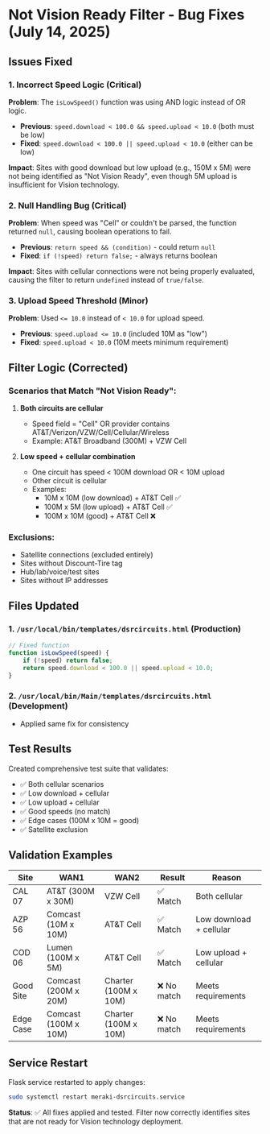 # Not Vision Ready Filter - Bug Fixes (July 14, 2025)

## Issues Fixed

### 1. **Incorrect Speed Logic (Critical)**
**Problem**: The `isLowSpeed()` function was using AND logic instead of OR logic.
- **Previous**: `speed.download < 100.0 && speed.upload < 10.0` (both must be low)
- **Fixed**: `speed.download < 100.0 || speed.upload < 10.0` (either can be low)

**Impact**: Sites with good download but low upload (e.g., 150M x 5M) were not being identified as "Not Vision Ready", even though 5M upload is insufficient for Vision technology.

### 2. **Null Handling Bug (Critical)**
**Problem**: When speed was "Cell" or couldn't be parsed, the function returned `null`, causing boolean operations to fail.
- **Previous**: `return speed && (condition)` - could return `null`
- **Fixed**: `if (!speed) return false;` - always returns boolean

**Impact**: Sites with cellular connections were not being properly evaluated, causing the filter to return `undefined` instead of `true/false`.

### 3. **Upload Speed Threshold (Minor)**
**Problem**: Used `<= 10.0` instead of `< 10.0` for upload speed.
- **Previous**: `speed.upload <= 10.0` (included 10M as "low")
- **Fixed**: `speed.upload < 10.0` (10M meets minimum requirement)

## Filter Logic (Corrected)

### Scenarios that Match "Not Vision Ready":

1. **Both circuits are cellular**
   - Speed field = "Cell" OR provider contains AT&T/Verizon/VZW/Cell/Cellular/Wireless
   - Example: AT&T Broadband (300M) + VZW Cell

2. **Low speed + cellular combination**
   - One circuit has speed < 100M download OR < 10M upload
   - Other circuit is cellular
   - Examples:
     - 10M x 10M (low download) + AT&T Cell ✅
     - 100M x 5M (low upload) + AT&T Cell ✅ 
     - 100M x 10M (good) + AT&T Cell ❌

### Exclusions:
- Satellite connections (excluded entirely)
- Sites without Discount-Tire tag
- Hub/lab/voice/test sites
- Sites without IP addresses

## Files Updated

### 1. `/usr/local/bin/templates/dsrcircuits.html` (Production)
```javascript
// Fixed function
function isLowSpeed(speed) {
    if (!speed) return false;
    return speed.download < 100.0 || speed.upload < 10.0;
}
```

### 2. `/usr/local/bin/Main/templates/dsrcircuits.html` (Development)
- Applied same fix for consistency

## Test Results

Created comprehensive test suite that validates:
- ✅ Both cellular scenarios
- ✅ Low download + cellular  
- ✅ Low upload + cellular
- ✅ Good speeds (no match)
- ✅ Edge cases (100M x 10M = good)
- ✅ Satellite exclusion

## Validation Examples

| Site | WAN1 | WAN2 | Result | Reason |
|------|------|------|---------|---------|
| CAL 07 | AT&T (300M x 30M) | VZW Cell | ✅ Match | Both cellular |
| AZP 56 | Comcast (10M x 10M) | AT&T Cell | ✅ Match | Low download + cellular |
| COD 06 | Lumen (100M x 5M) | AT&T Cell | ✅ Match | Low upload + cellular |
| Good Site | Comcast (200M x 20M) | Charter (100M x 10M) | ❌ No match | Meets requirements |
| Edge Case | Comcast (100M x 10M) | Charter (100M x 10M) | ❌ No match | Meets requirements |

## Service Restart

Flask service restarted to apply changes:
```bash
sudo systemctl restart meraki-dsrcircuits.service
```

**Status**: ✅ All fixes applied and tested. Filter now correctly identifies sites that are not ready for Vision technology deployment.